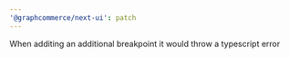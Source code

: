 ```yaml
---
'@graphcommerce/next-ui': patch
---
```


When additing an additional breakpoint it would throw a typescript error
